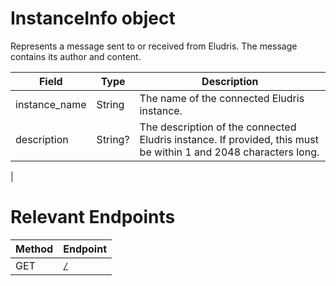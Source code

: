 # InstanceInfo object

Represents a message sent to or received from Eludris.
The message contains its author and content.

| Field         | Type    | Description                                 |
|---------------|---------|---------------------------------------------|
| instance_name | String  | The name of the connected Eludris instance. |
| description   | String? | The description of the connected Eludris instance. If provided, this must be within 1 and 2048 characters long. |
| 


# Relevant Endpoints

| Method | Endpoint                          |
|--------|-----------------------------------|
| GET    | [`/`](../routes/instance_info.md) |
